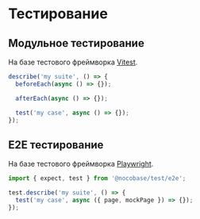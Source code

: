 # Тестирование

## Модульное тестирование

На базе тестового фреймворка [Vitest](https://vitest.dev/).

```ts
describe('my suite', () => {
  beforeEach(async () => {});

  afterEach(async () => {});

  test('my case', async () => {});
});
```

## E2E тестирование

На базе тестового фреймворка [Playwright](https://playwright.dev/).

```ts
import { expect, test } from '@nocobase/test/e2e';

test.describe('my suite', () => {
  test('my case', async ({ page, mockPage }) => {});
});
```
